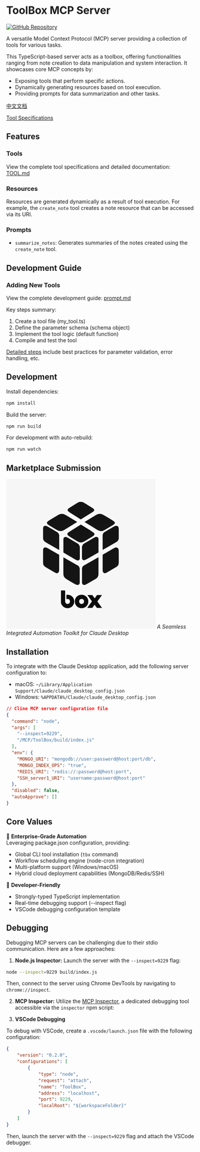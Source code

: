 # ToolBox MCP Server 
[![GitHub Repository](https://img.shields.io/badge/Repo-ToolBox_MCP_Server-blue?logo=github)](https://github.com/xiaoguomeiyitian/ToolBox)

A versatile Model Context Protocol (MCP) server providing a collection of tools for various tasks.

This TypeScript-based server acts as a toolbox, offering functionalities ranging from note creation to data manipulation and system interaction. It showcases core MCP concepts by:

- Exposing tools that perform specific actions.
- Dynamically generating resources based on tool execution.
- Providing prompts for data summarization and other tasks.

[中文文档](README_ZH.md)

[Tool Specifications](TOOL.md)

## Features

### Tools

View the complete tool specifications and detailed documentation: [TOOL.md](TOOL.md)

### Resources

Resources are generated dynamically as a result of tool execution. For example, the `create_note` tool creates a note resource that can be accessed via its URI.

### Prompts

- `summarize_notes`: Generates summaries of the notes created using the `create_note` tool.

## Development Guide

### Adding New Tools
View the complete development guide: [prompt.md](prompt.md)

Key steps summary:
1. Create a tool file (my_tool.ts)
2. Define the parameter schema (schema object)
3. Implement the tool logic (default function)
4. Compile and test the tool

[Detailed steps](prompt.md) include best practices for parameter validation, error handling, etc.

## Development

Install dependencies:

```bash
npm install
```

Build the server:

```bash
npm run build
```

For development with auto-rebuild:

```bash
npm run watch
```

## Marketplace Submission

![ToolBox Logo](logo/ToolBox_logo.png)
*A Seamless Integrated Automation Toolkit for Claude Desktop*

## Installation

To integrate with the Claude Desktop application, add the following server configuration to:

-   macOS: `~/Library/Application Support/Claude/claude_desktop_config.json`
-   Windows: `%APPDATA%/Claude/claude_desktop_config.json`

```json
// Cline MCP server configuration file
{
  "command": "node",
  "args": [
    "--inspect=9229",
    "/MCP/ToolBox/build/index.js"
  ],
  "env": {
    "MONGO_URI": "mongodb://user:password@host:port/db",
    "MONGO_INDEX_OPS": "true",
    "REDIS_URI": "redis://:password@host:port",
    "SSH_server1_URI": "username:password@host:port"
  },
  "disabled": false,
  "autoApprove": []
}
```

## Core Values

🚀 **Enterprise-Grade Automation**  
Leveraging package.json configuration, providing:
- Global CLI tool installation (`tbx` command)
- Workflow scheduling engine (node-cron integration)
- Multi-platform support (Windows/macOS)
- Hybrid cloud deployment capabilities (MongoDB/Redis/SSH)

🔧 **Developer-Friendly**  
- Strongly-typed TypeScript implementation
- Real-time debugging support (--inspect flag)
- VSCode debugging configuration template

## Debugging

Debugging MCP servers can be challenging due to their stdio communication. Here are a few approaches:

1.  **Node.js Inspector:** Launch the server with the `--inspect=9229` flag:

```bash
node --inspect=9229 build/index.js
```

Then, connect to the server using Chrome DevTools by navigating to `chrome://inspect`.

2.  **MCP Inspector:** Utilize the [MCP Inspector](https://github.com/modelcontextprotocol/inspector), a dedicated debugging tool accessible via the `inspector` npm script:

3.  **VSCode Debugging**

To debug with VSCode, create a `.vscode/launch.json` file with the following configuration:

```json
{
    "version": "0.2.0",
    "configurations": [
        {
            "type": "node",
            "request": "attach",
            "name": "ToolBox",
            "address": "localhost",
            "port": 9229,
            "localRoot": "${workspaceFolder}"
        }
    ]
}
```

Then, launch the server with the `--inspect=9229` flag and attach the VSCode debugger.
